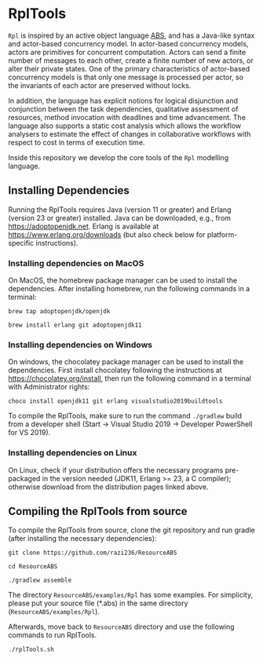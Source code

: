 RplTools
=========

`Rpl` is inspired by an active object language [ABS](https://abs-models.org/), and has a Java-like syntax and actor-based concurrency model. In actor-based concurrency models, actors are primitives for concurrent computation. Actors can send a finite number of messages to each other, create a finite number of new actors, or alter their private states. One of the primary characteristics of actor-based concurrency models is that only one message is processed per actor, so the invariants of each actor are preserved without locks.

In addition, the language has
explicit notions for logical disjunction and conjunction between the task dependencies, qualitative assessment of resources, method invocation with deadlines and time
advancement. The language also supports a static cost analysis which allows the workflow analysers to estimate the effect
of changes in collaborative workflows with respect to cost in terms of
execution time.

Inside this repository we develop the core tools of the `Rpl` modelling
language.

## **Installing Dependencies**

Running the RplTools requires Java (version 11 or greater) and Erlang (version 23 or greater) installed. Java can be downloaded, e.g., from https://adoptopenjdk.net. Erlang is available at https://www.erlang.org/downloads (but also check below for platform-specific instructions).

### **Installing dependencies on MacOS**

On MacOS, the homebrew package manager can be used to install the dependencies. After installing homebrew, run the following commands in a terminal:

`brew tap adoptopenjdk/openjdk`

`brew install erlang git adoptopenjdk11`

### Installing dependencies on Windows

On windows, the chocolatey package manager can be used to install the dependencies. First install chocolatey following the instructions at https://chocolatey.org/install, then run the following command in a terminal with Administrator rights:

`choco install openjdk11 git erlang visualstudio2019buildtools`

To compile the RplTools, make sure to run the command `./gradlew` build from a developer shell (Start -> Visual Studio 2019 -> Developer PowerShell for VS 2019).

### Installing dependencies on Linux

On Linux, check if your distribution offers the necessary programs pre-packaged in the version needed (JDK11, Erlang >= 23, a C compiler); otherwise download from the distribution pages linked above.

## Compiling the RplTools from source

To compile the RplTools from source, clone the git repository and run gradle (after installing the necessary dependencies):

`git clone https://github.com/razi236/ResourceABS`

`cd ResourceABS`

`./gradlew assemble`

The directory `ResourceABS/examples/Rpl` has some examples. For simplicity, please put your source file (*.abs) in the same directory (`ResourceABS/examples/Rpl`). 

Afterwards, move back to `ResourceABS` directory and use the following commands to run RplTools.

`./rplTools.sh`
